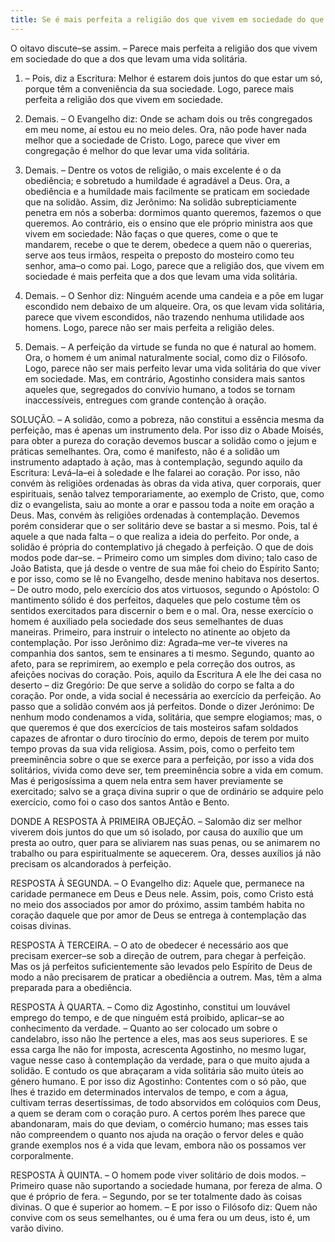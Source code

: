 ```yaml
---
title: Se é mais perfeita a religião dos que vivem em sociedade do que a dos que levam uma vida solitária
---
```


O oitavo discute–se assim. – Parece mais perfeita a religião dos que vivem em sociedade do que a dos que levam uma vida solitária.  

1. – Pois, diz a Escritura: Melhor é estarem dois juntos do que estar um só, porque têm a conveniência da sua sociedade. Logo, parece mais perfeita a religião dos que vivem em sociedade.  

2. Demais. – O Evangelho diz: Onde se acham dois ou três congregados em meu nome, aí estou eu no meio deles. Ora, não pode haver nada melhor que a sociedade de Cristo. Logo, parece que viver em congregação é melhor do que levar uma vida solitária.  

3. Demais. – Dentre os votos de religião, o mais excelente é o da obediência; e sobretudo a humildade é agradável a Deus. Ora, a obediência e a humildade mais facilmente se praticam em sociedade que na solidão. Assim, diz Jerônimo: Na solidão subrepticiamente penetra em nós a soberba: dormimos quanto queremos, fazemos o que queremos. Ao contrário, eis o ensino que ele próprio ministra aos que vivem em sociedade: Não faças o que queres, come o que te mandarem, recebe o que te derem, obedece a quem não o quererias, serve aos teus irmãos, respeita o preposto do mosteiro como teu senhor, ama–o como pai. Logo, parece que a religião dos, que vivem em sociedade é mais perfeita que a dos que levam uma vida solitária. 

4. Demais. – O Senhor diz: Ninguém acende uma candeia e a põe em lugar escondido nem debaixo de um alqueire. Ora, os que levam vida solitária, parece que vivem escondidos, não trazendo nenhuma utilidade aos homens. Logo, parece não ser mais perfeita a religião deles.  

5. Demais. – A perfeição da virtude se funda no que é natural ao homem. Ora, o homem é um animal naturalmente social, como diz o Filósofo. Logo, parece não ser mais perfeito levar uma vida solitária do que viver em sociedade.  Mas, em contrário, Agostinho considera mais santos aqueles que, segregados do convívio humano, a todos se tornam inaccessíveis, entregues com grande contenção à oração.  

SOLUÇÃO. – A solidão, como a pobreza, não constitui a essência mesma da perfeição, mas é apenas um instrumento dela. Por isso diz o Abade Moisés, para obter a pureza do coração devemos buscar a solidão como o jejum e práticas semelhantes. Ora, como é manifesto, não é a solidão um instrumento adaptado à ação, mas à contemplação, segundo aquilo da Escritura: Levá–la–ei à soledade e lhe falarei ao coração. Por isso, não convém às religiões ordenadas às obras da vida ativa, quer corporais, quer espirituais, senão talvez temporariamente, ao exemplo de Cristo, que, como diz o evangelista, saiu ao monte a orar e passou toda a noite em oração a Deus. Mas, convém às religiões ordenadas à contemplação.  Devemos porém considerar que o ser solitário deve se bastar a si mesmo. Pois, tal é aquele a que nada falta – o que realiza a ideia do perfeito. Por onde, a solidão é própria do contemplativo já chegado à perfeição. O que de dois modos pode dar–se. – Primeiro como um simples dom divino; talo caso de João Batista, que já desde o ventre de sua mãe foi cheio do Espírito Santo; e por isso, como se lê no Evangelho, desde menino habitava nos desertos. – De outro modo, pelo exercício dos atos virtuosos, segundo o Apóstolo: O mantimento sólido é dos perfeitos, daqueles que pelo costume têm os sentidos exercitados para discernir o bem e o mal. Ora, nesse exercício o homem é auxiliado pela sociedade dos seus semelhantes de duas maneiras. Primeiro, para instruir o intelecto no atinente ao objeto da contemplação. Por isso Jerônimo diz: Agrada–me ver–te viveres na companhia dos santos, sem te ensinares a ti mesmo. Segundo, quanto ao afeto, para se reprimirem, ao exemplo e pela correção dos outros, as afeições nocivas do coração. Pois, aquilo da Escritura A ele lhe dei casa no deserto – diz Gregório: De que serve a solidão do corpo se falta a do coração. Por onde, a vida social é necessária ao exercício da perfeição. Ao passo que a solidão convém aos já perfeitos. Donde o dizer Jerónimo: De nenhum modo condenamos a vida, solitária, que sempre elogiamos; mas, o que queremos é que dos exercícios de tais mosteiros safam soldados capazes de afrontar o duro tirocínio do ermo, depois de terem por muito tempo provas da sua vida religiosa.  Assim, pois, como o perfeito tem preeminência sobre o que se exerce para a perfeição, por isso a vida dos solitários, vivida como deve ser, tem preeminência sobre a vida em comum. Mas é perigosíssima a quem nela entra sem haver previamente se exercitado; salvo se a graça divina suprir o que de ordinário se adquire pelo exercício, como foi o caso dos santos Antão e Bento.  

DONDE A RESPOSTA À PRIMEIRA OBJEÇÃO. – Salomão diz ser melhor viverem dois juntos do que um só isolado, por causa do auxílio que um presta ao outro, quer para se aliviarem nas suas penas, ou se animarem no trabalho ou para espiritualmente se aquecerem. Ora, desses auxílios já não precisam os alcandorados à perfeição. 

RESPOSTA À SEGUNDA. – O Evangelho diz: Aquele que, permanece na caridade permanece em Deus e Deus nele. Assim, pois, como Cristo está no meio dos associados por amor do próximo, assim também habita no coração daquele que por amor de Deus se entrega à contemplação das coisas divinas.  

RESPOSTA À TERCEIRA. – O ato de obedecer é necessário aos que precisam exercer–se sob a direção de outrem, para chegar à perfeição. Mas os já perfeitos suficientemente são levados pelo Espírito de Deus de modo a não precisarem de praticar a obediência a outrem. Mas, têm a alma preparada para a obediência.  

RESPOSTA À QUARTA. – Como diz Agostinho, constitui um louvável emprego do tempo, e de que ninguém está proibido, aplicar–se ao conhecimento da verdade. – Quanto ao ser colocado um sobre o candelabro, isso não lhe pertence a eles, mas aos seus superiores. E se essa carga lhe não for imposta, acrescenta Agostinho, no mesmo lugar, vague nesse caso à contemplação da verdade, para o que muito ajuda a solidão. E contudo os que abraçaram a vida solitária são muito úteis ao género humano. E por isso diz Agostinho: Contentes com o só pão, que lhes é trazido em determinados intervalos de tempo, e com a água, cultivam terras desertíssimas, de todo absorvidos em colóquios com Deus, a quem se deram com o coração puro. A certos porém lhes parece que abandonaram, mais do que deviam, o comércio humano; mas esses tais não compreendem o quanto nos ajuda na oração o fervor deles e quão grande exemplos nos é a vida que levam, embora não os possamos ver corporalmente.  

RESPOSTA À QUINTA. – O homem pode viver solitário de dois modos. – Primeiro quase não suportando a sociedade humana, por fereza de alma. O que é próprio de fera. – Segundo, por se ter totalmente dado às coisas divinas. O que é superior ao homem. – E por isso o Filósofo diz: Quem não convive com os seus semelhantes, ou é uma fera ou um deus, isto é, um varão divino.